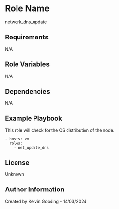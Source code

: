 Role Name
=========

network_dns_update

Requirements
------------

N/A

Role Variables
--------------

N/A

Dependencies
------------

N/A

Example Playbook
----------------

This role will check for the OS distribution of the node.

```
- hosts: vm
  roles:
    - net_update_dns
```

License
-------

Unknown

Author Information
------------------

Created by Kelvin Gooding - 14/03/2024
